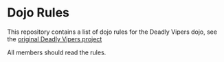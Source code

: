 Dojo Rules
==========

This repository contains a list of dojo rules for the Deadly Vipers dojo, see the [original Deadly Vipers project](https://github.com/deadlyvipers)

All members should read the rules.

